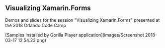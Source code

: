 ## Visualizing Xamarin.Forms	
	
Demos and slides for the session "Visualizing Xamarin.Forms" presented at the 2018 Orlando Code Camp

[Samples installed by Gorilla Player application](images/Screenshot 2018-03-17 12.54.23.png)
